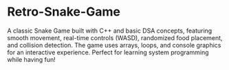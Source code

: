 # Retro-Snake-Game
A classic Snake Game built with C++ and basic DSA concepts, featuring smooth movement, real-time controls (WASD), randomized food placement, and collision detection. The game uses arrays, loops, and console graphics for an interactive experience. Perfect for learning system programming while having fun!

